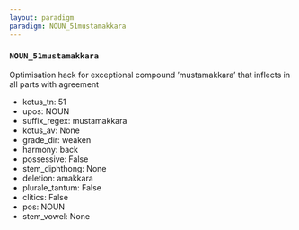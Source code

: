 ```yaml
---
layout: paradigm
paradigm: NOUN_51mustamakkara
---
```

### ` NOUN_51mustamakkara `

Optimisation hack for exceptional compound ’mustamakkara’ that inflects in all parts with agreement
* kotus_tn: 51
* upos: NOUN
* suffix_regex: mustamakkara
* kotus_av: None
* grade_dir: weaken
* harmony: back
* possessive: False
* stem_diphthong: None
* deletion: amakkara
* plurale_tantum: False
* clitics: False
* pos: NOUN
* stem_vowel: None
